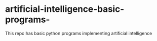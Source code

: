 # artificial-intelligence-basic-programs-
This repo has basic python programs implementing artificial intelligence
